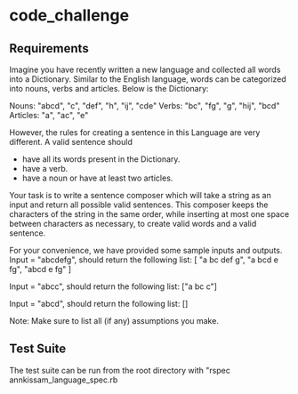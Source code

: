 # code_challenge

## Requirements
Imagine you have recently written a new language and collected all words into a Dictionary. Similar to the English language, words can be categorized into nouns, verbs and articles. Below is the Dictionary:

Nouns: "abcd", "c", "def", "h", "ij", "cde"
Verbs: "bc", "fg", "g", "hij", "bcd"
Articles: "a", "ac", "e"

However, the rules for creating a sentence in this Language are very different. A valid sentence should
- have all its words present in the Dictionary.
- have a verb.
- have a noun or have at least two articles.

Your task is to write a sentence composer which will take a string as an input and return all possible valid sentences. This composer keeps the characters of the string in the same order, while inserting at most one space between characters as necessary, to create valid words and a valid sentence.

For your convenience, we have provided some sample inputs and outputs.
Input = "abcdefg", should return the following list:
[
"a bc def g",
"a bcd e fg",
"abcd e fg"
]

Input = "abcc", should return the following list:
["a bc c"]

Input = "abcd", should return the following list:
[]

Note: Make sure to list all (if any) assumptions you make.

## Test Suite

The test suite can be run from the root directory with "rspec annkissam_language_spec.rb
